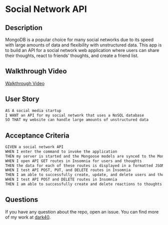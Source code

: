 # Social Network API

## Description

MongoDB is a popular choice for many social networks due to its speed with large amounts of data and flexibility with unstructured data. This app is to build an API for a social network web application where users can share their thoughts, react to friends’ thoughts, and create a friend list.

## Walkthrough Video

[Walkthrough Video](https://watch.screencastify.com/v/82tkx08BiFPVj7LyHDXr)

## User Story

```md
AS A social media startup
I WANT an API for my social network that uses a NoSQL database
SO THAT my website can handle large amounts of unstructured data
```

## Acceptance Criteria

```md 
GIVEN a social network API
WHEN I enter the command to invoke the application
THEN my server is started and the Mongoose models are synced to the MongoDB database
WHEN I open API GET routes in Insomnia for users and thoughts
THEN the data for each of these routes is displayed in a formatted JSON
WHEN I test API POST, PUT, and DELETE routes in Insomnia
THEN I am able to successfully create, update, and delete users and thoughts in my database
WHEN I test API POST and DELETE routes in Insomnia
THEN I am able to successfully create and delete reactions to thoughts and add and remove friends to a user’s friend list
```

## Questions 

If you have any question about the repo, open an issue. You can find more of my work at [dark40](https://github.com/dark40).
